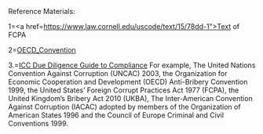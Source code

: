 Reference Materials:

1=<a href=https://www.law.cornell.edu/uscode/text/15/78dd-1">Text of FCPA</a>

2=<a href="http://www.oecd.org/corruption/oecdantibriberyconvention.htm">OECD_Convention</a>

3.=<a href="http://t.co/BXyulM5TRi">ICC Due Diligence Guide to Compliance</a>  For example, The United Nations Convention Against Corruption (UNCAC) 2003, the Organization for Economic Cooperation and Development (OECD) Anti-Bribery Convention 1999, the United States’ Foreign Corrupt Practices Act 1977 (FCPA), the United Kingdom’s Bribery Act 2010 (UKBA), The Inter-American Convention Against Corruption (IACAC) adopted by members of the Organization of American States 1996 and the Council of Europe Criminal and Civil Conventions 1999.